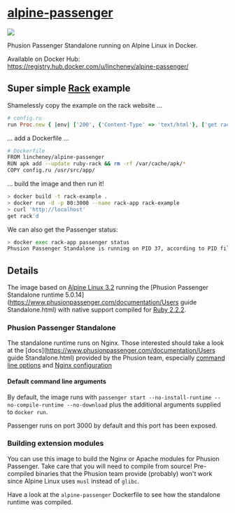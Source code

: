 # [alpine-passenger](https://registry.hub.docker.com/u/lincheney/alpine-passenger/)
[![](https://badge.imagelayers.io/lincheney/alpine-passenger:latest.svg)](https://imagelayers.io/?images=lincheney/alpine-passenger:latest 'Get your own badge on imagelayers.io')

Phusion Passenger Standalone running on Alpine Linux in Docker.

Available on Docker Hub: https://registry.hub.docker.com/u/lincheney/alpine-passenger/

## Super simple [Rack](http://rack.github.io/) example

Shamelessly copy the example on the rack website ...
```ruby
# config.ru
run Proc.new { |env| ['200', {'Content-Type' => 'text/html'}, ['get rack\'d']] }
```

... add a Dockerfile ...
```sh
# Dockerfile
FROM lincheney/alpine-passenger
RUN apk add --update ruby-rack && rm -rf /var/cache/apk/*
COPY config.ru /usr/src/app/
```

... build the image and then run it!
```sh
> docker build -t rack-example .
> docker run -d -p 80:3000 --name rack-app rack-example
> curl 'http://localhost'
get rack'd
```

We can also get the Passenger status:
```sh
> docker exec rack-app passenger status
Phusion Passenger Standalone is running on PID 37, according to PID file /usr/src/app/passenger.3000.pid
```

## Details

The image based on [Alpine Linux 3.2](https://registry.hub.docker.com/_/alpine/)
running the [Phusion Passenger Standalone runtime 5.0.14](https://www.phusionpassenger.com/documentation/Users guide Standalone.html)
with native support compiled for [Ruby 2.2.2](http://pkgs.alpinelinux.org/package/main/x86_64/ruby).

### Phusion Passenger Standalone

The standalone runtime runs on Nginx. Those interested should take a look at the 
[docs](https://www.phusionpassenger.com/documentation/Users guide Standalone.html) provided by the Phusion team, especially [command line options](https://www.phusionpassenger.com/documentation/Users%20guide%20Standalone.html#_command_line_options)
and [Nginx configuration](https://www.phusionpassenger.com/documentation/Users%20guide%20Standalone.html#advanced_configuration)

#### Default command line arguments

By default, the image runs with `passenger start --no-install-runtime --no-compile-runtime --no-download`
plus the additional arguments supplied to `docker run`.

Passenger runs on port 3000 by default and this port has been exposed.

### Building extension modules

You can use this image to build the Nginx or Apache modules for Phusion Passenger.
Take care that you will need to compile from source! Pre-compiled binaries that the Phusion team
provide (probably) won't work since Alpine Linux uses `musl` instead of `glibc`.

Have a look at the `alpine-passenger` Dockerfile to see how the standalone runtime was compiled.
